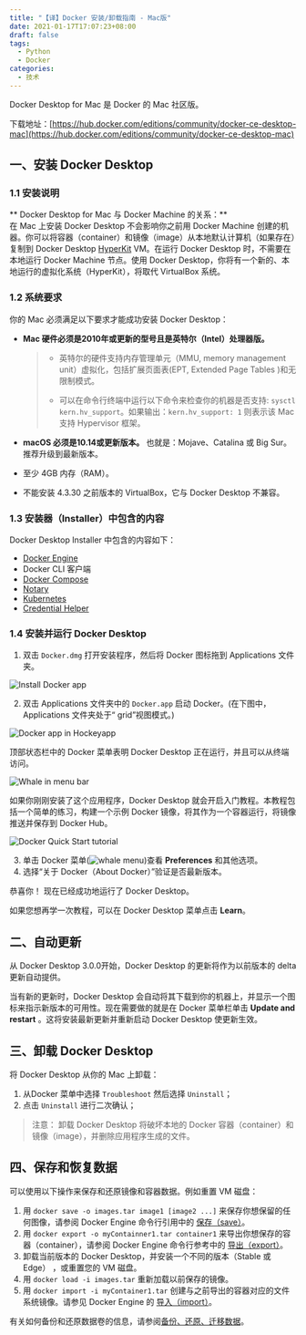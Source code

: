 ```yaml
---
title: "【译】Docker 安装/卸载指南 - Mac版"
date: 2021-01-17T17:07:23+08:00
draft: false
tags:
  - Python
  - Docker
categories:
  - 技术
---
```

Docker Desktop for Mac 是 Docker 的 Mac 社区版。
<!-- more -->

下载地址：[https://hub.docker.com/editions/community/docker-ce-desktop-mac](https://hub.docker.com/editions/community/docker-ce-desktop-mac)

## 一、安装 Docker Desktop

### 1.1 安装说明

** Docker Desktop for Mac 与 Docker Machine 的关系：**  
在 Mac 上安装 Docker Desktop 不会影响你之前用 Docker Machine 创建的机器。你可以将容器（container）和镜像（image）从本地默认计算机（如果存在）复制到 Docker Desktop [HyperKit](https://github.com/docker/HyperKit/) VM。在运行 Docker Desktop 时，不需要在本地运行 Docker Machine 节点。使用 Docker Desktop，你将有一个新的、本地运行的虚拟化系统（HyperKit），将取代 VirtualBox 系统。

### 1.2 系统要求

你的 Mac 必须满足以下要求才能成功安装 Docker Desktop：

- **Mac 硬件必须是2010年或更新的型号且是英特尔（Intel）处理器版。** 

  > - 英特尔的硬件支持内存管理单元（MMU, memory management unit）虚拟化，包括扩展页面表(EPT, Extended Page Tables )和无限制模式。
  > 
  > - 可以在命令行终端中运行以下命令来检查你的机器是否支持: `sysctl kern.hv_support`。如果输出：`kern.hv_support: 1` 则表示该 Mac 支持 Hypervisor 框架。

- **macOS 必须是10.14或更新版本。** 也就是：Mojave、Catalina 或 Big Sur。推荐升级到最新版本。

- 至少 4GB 内存（RAM）。

- 不能安装 4.3.30 之前版本的 VirtualBox，它与 Docker Desktop 不兼容。

### 1.3 安装器（Installer）中包含的内容

Docker Desktop Installer 中包含的内容如下：

- [Docker Engine](https://docs.docker.com/engine/)
- Docker CLI 客户端
- [Docker Compose](https://docs.docker.com/compose/)
- [Notary](https://docs.docker.com/notary/getting_started/)
- [Kubernetes](https://github.com/kubernetes/kubernetes/)
- [Credential Helper](https://github.com/docker/docker-credential-helpers/)

### 1.4 安装并运行 Docker Desktop

1. 双击 `Docker.dmg` 打开安装程序，然后将 Docker 图标拖到 Applications 文件夹。

![Install Docker app](https://blog-1252438081.cos.ap-shanghai.myqcloud.com/img/docker-app-drag.png)

2. 双击 Applications 文件夹中的 `Docker.app` 启动 Docker。(在下图中，Applications 文件夹处于“ grid”视图模式。)

![Docker app in Hockeyapp](https://blog-1252438081.cos.ap-shanghai.myqcloud.com/img/docker-app-in-apps.png)

顶部状态栏中的 Docker 菜单表明 Docker Desktop 正在运行，并且可以从终端访问。

![Whale in menu bar](https://blog-1252438081.cos.ap-shanghai.myqcloud.com/img/whale-in-menu-bar.png)

如果你刚刚安装了这个应用程序，Docker Desktop 就会开启入门教程。本教程包括一个简单的练习，构建一个示例 Docker 镜像，将其作为一个容器运行，将镜像推送并保存到 Docker Hub。

![Docker Quick Start tutorial](https://blog-1252438081.cos.ap-shanghai.myqcloud.com/img/docker-tutorial-mac.png)

3. 单击 Docker 菜单(![whale menu](https://blog-1252438081.cos.ap-shanghai.myqcloud.com/img/whale-x.png))查看 **Preferences** 和其他选项。
4. 选择“关于 Docker（About Docker）”验证是否最新版本。

恭喜你！ 现在已经成功地运行了 Docker Desktop。

如果您想再学一次教程，可以在 Docker Desktop 菜单点击 **Learn**。

## 二、自动更新

从 Docker Desktop 3.0.0开始，Docker Desktop 的更新将作为以前版本的 delta 更新自动提供。

当有新的更新时，Docker Desktop 会自动将其下载到你的机器上，并显示一个图标来指示新版本的可用性。现在需要做的就是在 Docker 菜单栏单击 **Update and restart** 。这将安装最新更新并重新启动 Docker Desktop 使更新生效。

## 三、卸载 Docker Desktop

将 Docker Desktop 从你的 Mac 上卸载：

1. 从Docker 菜单中选择 `Troubleshoot` 然后选择 `Uninstall`；
2. 点击 `Uninstall` 进行二次确认；

> 注意：
> 卸载 Docker Desktop 将破坏本地的 Docker 容器（container）和镜像（image），并删除应用程序生成的文件。

## 四、保存和恢复数据

可以使用以下操作来保存和还原镜像和容器数据。例如重置 VM 磁盘：

1. 用 `docker save -o images.tar image1 [image2 ...]` 来保存你想保留的任何图像，请参阅 Docker Engine 命令行引用中的 [保存（save）](https://docs.docker.com/engine/reference/commandline/save)。
2. 用 `docker export -o myContainner1.tar container1` 来导出你想保存的容器（container），请参阅 Docker Engine 命令行参考中的 [导出（export）](https://docs.docker.com/engine/reference/commandline/export)。
3. 卸载当前版本的 Docker Desktop，并安装一个不同的版本（Stable 或 Edge） ，或重置您的 VM 磁盘。
4. 用 `docker load -i images.tar` 重新加载以前保存的镜像。
5. 用 `docker import -i myContainer1.tar` 创建与之前导出的容器对应的文件系统镜像。请参见 Docker Engine 的 [导入（import）](https://docs.docker.com/engine/reference/commandline/import)。

有关如何备份和还原数据卷的信息，请参阅[备份、还原、迁移数据](https://docs.docker.com/storage/volumes/#backup-restore-or-migrate-data-volumes)。